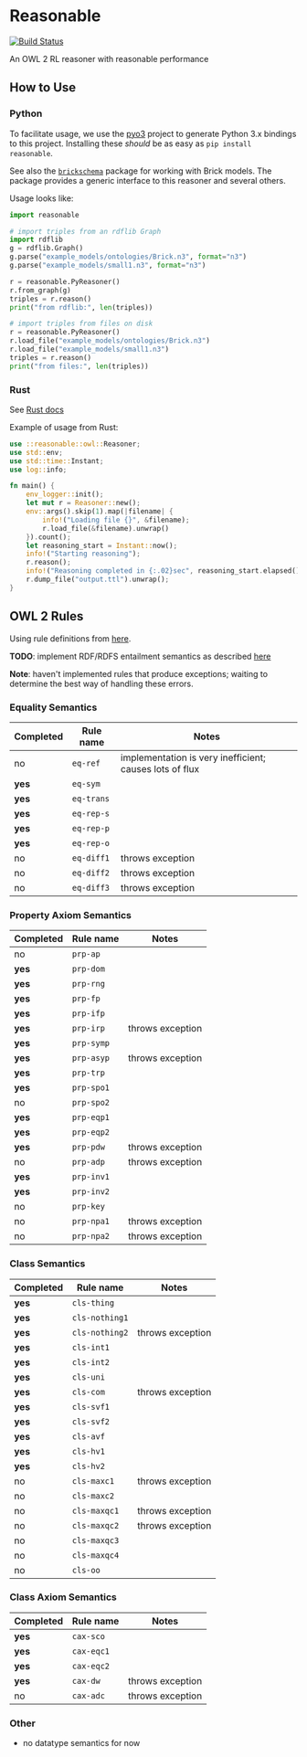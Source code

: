 # Reasonable

[![Build Status](https://travis-ci.org/gtfierro/reasonable.svg?branch=master)](https://travis-ci.org/gtfierro/reasonable)

An OWL 2 RL reasoner with reasonable performance

## How to Use

### Python

To facilitate usage, we use the [pyo3](https://pyo3.rs/) project to generate Python 3.x bindings to this project.
Installing these *should* be as easy as `pip install reasonable`.

See also the [`brickschema`](https://github.com/BrickSchema/py-brickschema) package for working with Brick models. The package provides a generic interface to this reasoner and several others.

Usage looks like:

```python
import reasonable

# import triples from an rdflib Graph
import rdflib
g = rdflib.Graph()
g.parse("example_models/ontologies/Brick.n3", format="n3")
g.parse("example_models/small1.n3", format="n3")

r = reasonable.PyReasoner()
r.from_graph(g)
triples = r.reason()
print("from rdflib:", len(triples))

# import triples from files on disk
r = reasonable.PyReasoner()
r.load_file("example_models/ontologies/Brick.n3")
r.load_file("example_models/small1.n3")
triples = r.reason()
print("from files:", len(triples))
```

### Rust

See [Rust docs](https://docs.rs/reasonable)

Example of usage from Rust:

```rust
use ::reasonable::owl::Reasoner;
use std::env;
use std::time::Instant;
use log::info;

fn main() {
    env_logger::init();
    let mut r = Reasoner::new();
    env::args().skip(1).map(|filename| {
        info!("Loading file {}", &filename);
        r.load_file(&filename).unwrap()
    }).count();
    let reasoning_start = Instant::now();
    info!("Starting reasoning");
    r.reason();
    info!("Reasoning completed in {:.02}sec", reasoning_start.elapsed().as_secs_f64());
    r.dump_file("output.ttl").unwrap();
}
```


## OWL 2 Rules

Using rule definitions from [here](https://www.w3.org/TR/owl2-profiles/#Reasoning_in_OWL_2_RL_and_RDF_Graphs_using_Rules).

**TODO**: implement RDF/RDFS entailment semantics as described [here](https://www.w3.org/TR/rdf11-mt/)

**Note**: haven't implemented rules that produce exceptions; waiting to determine the best way of handling these errors.

### Equality Semantics

|Completed| Rule name | Notes |
|---------|----------|-------|
| no     | `eq-ref` | implementation is very inefficient; causes lots of flux       |
| **yes**| `eq-sym` |       |
| **yes**| `eq-trans` |       |
| **yes**| `eq-rep-s` |       |
| **yes**| `eq-rep-p` |       |
| **yes**| `eq-rep-o` |       |
| no     | `eq-diff1` | throws exception |
| no     | `eq-diff2` | throws exception |
| no     | `eq-diff3` | throws exception |

### Property Axiom Semantics

|Completed| Rule name | Notes |
|---------|----------|-------|
| no        | `prp-ap` |       |
| **yes**   | `prp-dom` |       |
| **yes**   | `prp-rng` |       |
| **yes**   | `prp-fp` |       |
| **yes**   | `prp-ifp` |       |
| **yes**   | `prp-irp` | throws exception |
| **yes**   | `prp-symp` |       |
| **yes**   | `prp-asyp` | throws exception |
| **yes**   | `prp-trp` |       |
| **yes**   | `prp-spo1` |       |
| no        | `prp-spo2` |       |
| **yes**   | `prp-eqp1` |       |
| **yes**   | `prp-eqp2` |       |
| **yes**   | `prp-pdw` | throws exception |
| no        | `prp-adp` | throws exception |
| **yes**   | `prp-inv1` |       |
| **yes**   | `prp-inv2` |       |
| no        | `prp-key` |       |
| no        | `prp-npa1` | throws exception |
| no        | `prp-npa2` | throws exception |

### Class Semantics

|Completed| Rule name | Notes |
|---------|----------|-------|
| **yes**| `cls-thing` |       |
| **yes**| `cls-nothing1` |       |
| **yes**| `cls-nothing2` | throws exception       |
| **yes**| `cls-int1` |       |
| **yes**| `cls-int2` |       |
| **yes**| `cls-uni` |       |
| **yes**| `cls-com` | throws exception    |
| **yes**| `cls-svf1` |       |
| **yes**| `cls-svf2` |       |
| **yes**| `cls-avf` |       |
| **yes**| `cls-hv1` |       |
| **yes**| `cls-hv2` |       |
| no     | `cls-maxc1` | throws exception       |
| no     | `cls-maxc2` |       |
| no     | `cls-maxqc1` | throws exception       |
| no     | `cls-maxqc2` | throws exception      |
| no     | `cls-maxqc3` |       |
| no     | `cls-maxqc4` |       |
| no     | `cls-oo` |       |

### Class Axiom Semantics

|Completed| Rule name | Notes |
|---------|----------|-------|
| **yes**| `cax-sco` |       |
| **yes**| `cax-eqc1` |       |
| **yes**| `cax-eqc2` |       |
| **yes**| `cax-dw` | throws exception      |
| no     | `cax-adc` |  throws exception     |

### Other

- no datatype semantics for now
